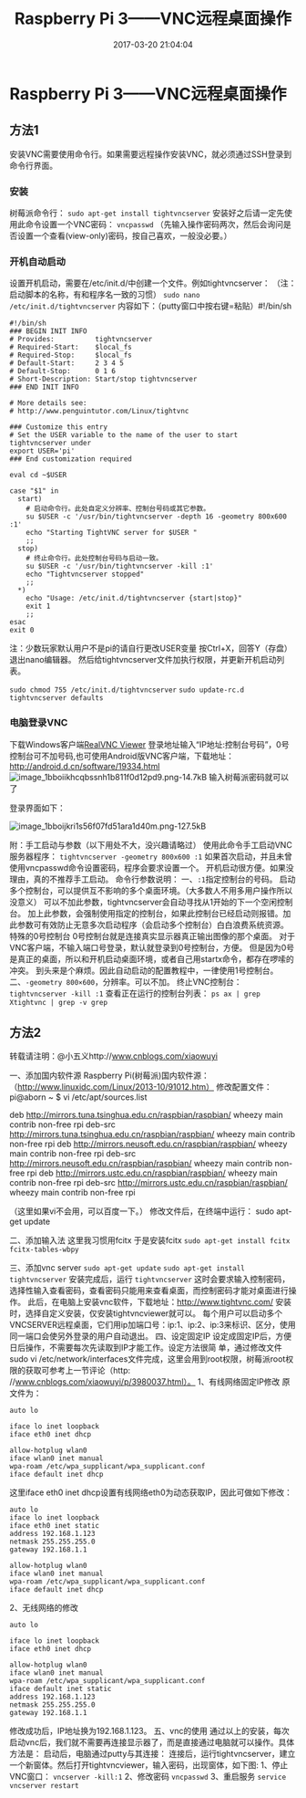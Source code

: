 ﻿---
title: Raspberry Pi 3——VNC远程桌面操作
date: 2017-03-20 21:04:04
tags:
- Raspberry
- VNC 
- Linux
categories: 
- Learn
- Raspberry

---

# Raspberry Pi 3——VNC远程桌面操作

 
## 方法1
 
安装VNC需要使用命令行。如果需要远程操作安装VNC，就必须通过SSH登录到命令行界面。
### 安装
树莓派命令行：
`sudo apt-get install tightvncserver`
安装好之后请一定先使用此命令设置一个VNC密码：
`vncpasswd`
（先输入操作密码两次，然后会询问是否设置一个查看(view-only)密码，按自己喜欢，一般没必要。）

### 开机自动启动
设置开机启动，需要在/etc/init.d/中创建一个文件。例如tightvncserver：
（注：启动脚本的名称，有和程序名一致的习惯）
`sudo nano /etc/init.d/tightvncserver`
内容如下：（putty窗口中按右键=粘贴）#!/bin/sh

    #!/bin/sh
    ### BEGIN INIT INFO
    # Provides:          tightvncserver
    # Required-Start:    $local_fs
    # Required-Stop:     $local_fs
    # Default-Start:     2 3 4 5
    # Default-Stop:      0 1 6
    # Short-Description: Start/stop tightvncserver
    ### END INIT INFO
     
    # More details see:
    # http://www.penguintutor.com/Linux/tightvnc
     
    ### Customize this entry
    # Set the USER variable to the name of the user to start tightvncserver under
    export USER='pi'
    ### End customization required
     
    eval cd ~$USER
     
    case "$1" in
      start)
        # 启动命令行。此处自定义分辨率、控制台号码或其它参数。
        su $USER -c '/usr/bin/tightvncserver -depth 16 -geometry 800x600 :1'
        echo "Starting TightVNC server for $USER "
        ;;
      stop)
        # 终止命令行。此处控制台号码与启动一致。
        su $USER -c '/usr/bin/tightvncserver -kill :1'
        echo "Tightvncserver stopped"
        ;;
      *)
        echo "Usage: /etc/init.d/tightvncserver {start|stop}"
        exit 1
        ;;
    esac
    exit 0


注：少数玩家默认用户不是pi的请自行更改USER变量
按Ctrl+X，回答Y（存盘）退出nano编辑器。
然后给tightvncserver文件加执行权限，并更新开机启动列表。

`sudo chmod 755 /etc/init.d/tightvncserver`
`sudo update-rc.d tightvncserver defaults`

### 电脑登录VNC

下载Windows客户端[RealVNC Viewer](http://pan.baidu.com/share/link?shareid=547427462&uk=605377859)
登录地址输入“IP地址:控制台号码”，0号控制台可不加号码,也可使用Android版VNC客户端，下载地址：http://android.d.cn/software/19334.html
 ![image_1bboiikhcqbssnh1b811f0d12pd9.png-14.7kB][1]
输入树莓派密码就可以了
 
登录界面如下：
 
 ![image_1bboijkri1s56f07fd51ara1d40m.png-127.5kB][2]


附：手工启动与参数（以下用处不大，没兴趣请略过）
使用此命令手工启动VNC服务器程序：
`tightvncserver -geometry 800x600 :1`
如果首次启动，并且未曾使用vncpasswd命令设置密码，程序会要求设置一个。
开机启动很方便。如果没理由，真的不推荐手工启动。
命令行参数说明：
一、`:1`指定控制台的号码。
启动多个控制台，可以提供互不影响的多个桌面环境。（大多数人不用多用户操作所以没意义）
可以不加此参数，tightvncserver会自动寻找从1开始的下一个空闲控制台。
加上此参数，会强制使用指定的控制台，如果此控制台已经启动则报错。加此参数可有效防止无意多次启动程序（会启动多个控制台）白白浪费系统资源。
特殊的0号控制台
0号控制台就是连接真实显示器真正输出图像的那个桌面。
对于VNC客户端，不输入端口号登录，默认就登录到0号控制台，方便。
但是因为0号是真正的桌面，所以和开机启动桌面环境，或者自己用startx命令，都存在啰嗦的冲突。
到头来是个麻烦。因此自动启动的配置教程中，一律使用1号控制台。
二、`-geometry 800×600`，分辨率。可以不加。
终止VNC控制台：
`tightvncserver -kill :1`
查看正在运行的控制台列表：
`ps ax | grep Xtightvnc | grep -v grep`
 
 
 

## 方法2
 
转载请注明：@小五义http://www.cnblogs.com/xiaowuyi

一、添加国内软件源
Raspberry Pi(树莓派)国内软件源：（http://www.linuxidc.com/Linux/2013-10/91012.htm）
修改配置文件：
pi@aborn ~ $ vi /etc/apt/sources.list
 
deb http://mirrors.tuna.tsinghua.edu.cn/raspbian/raspbian/ wheezy main contrib non-free rpi
deb-src http://mirrors.tuna.tsinghua.edu.cn/raspbian/raspbian/ wheezy main contrib non-free rpi
deb http://mirrors.neusoft.edu.cn/raspbian/raspbian/ wheezy main contrib non-free rpi
deb-src http://mirrors.neusoft.edu.cn/raspbian/raspbian/ wheezy main contrib non-free rpi
deb http://mirrors.ustc.edu.cn/raspbian/raspbian/ wheezy main contrib non-free rpi
deb-src http://mirrors.ustc.edu.cn/raspbian/raspbian/ wheezy main contrib non-free rpi
 
（这里如果vi不会用，可以百度一下。）
修改文件后，在终端中运行：
sudo apt-get update
 
二、添加输入法
这里我习惯用fcitx
于是安装fcitx
`sudo apt-get install fcitx fcitx-tables-wbpy`
 
三、添加vnc server
`sudo apt-get update`
`sudo apt-get install tightvncserver`
安装完成后，运行
`tightvncserver`
这时会要求输入控制密码，选择性输入查看密码，查看密码只能用来查看桌面，而控制密码才能对桌面进行操作。
此后，在电脑上安装vnc软件，下载地址：http://www.tightvnc.com/
安装时，选择自定义安装，仅安装tightvncviewer就可以。
每个用户可以启动多个VNCSERVER远程桌面，它们用ip加端口号：ip:1、ip:2、ip:3来标识、区分，使用同一端口会使另外登录的用户自动退出。
四、设定固定IP
设定成固定IP后，方便日后操作，不需要每次先读取到IP才能工作。设定方法很简 单，通过修改文件sudo vi /etc/network/interfaces文件完成，这里会用到root权限，树莓派root权限的获取可参考上一节评论（http: //www.cnblogs.com/xiaowuyi/p/3980037.html）。
1、有线网络固定IP修改
原文件为：

    auto lo
     
    iface lo inet loopback
    iface eth0 inet dhcp
     
    allow-hotplug wlan0
    iface wlan0 inet manual
    wpa-roam /etc/wpa_supplicant/wpa_supplicant.conf
    iface default inet dhcp

 
这里iface eth0 inet dhcp设置有线网络eth0为动态获取IP，因此可做如下修改：

    auto lo
    iface lo inet loopback
    iface eth0 inet static
    address 192.168.1.123
    netmask 255.255.255.0
    gateway 192.168.1.1
     
    allow-hotplug wlan0
    iface wlan0 inet manual
    wpa-roam /etc/wpa_supplicant/wpa_supplicant.conf
    iface default inet dhcp

2、无线网络的修改

    auto lo
     
    iface lo inet loopback
    iface eth0 inet dhcp
     
    allow-hotplug wlan0
    iface wlan0 inet manual
    wpa-roam /etc/wpa_supplicant/wpa_supplicant.conf
    iface default inet static
    address 192.168.1.123
    netmask 255.255.255.0
    gateway 192.168.1.1

修改成功后，IP地址换为192.168.1.123。
五、vnc的使用
通过以上的安装，每次启动vnc后，我们就不需要再连接显示器了，而是直接通过电脑就可以操作。具体方法是：
启动后，电脑通过putty与其连接：
连接后，运行tightvncserver，建立一个新窗体。然后打开tightvncviewer，输入密码，出现窗体，如下图:
1、停止VNC窗口：
`vncserver -kill:1`
2、修改密码
`vncpasswd`
3、重启服务
`service vncserver restart`
 


  [1]: http://static.zybuluo.com/RedFalsh/k5vi020vjipy0ocoqmd8zyug/image_1bboiikhcqbssnh1b811f0d12pd9.png
  [2]: http://static.zybuluo.com/RedFalsh/au42ip2fu7vu00tg6mgcn741/image_1bboijkri1s56f07fd51ara1d40m.png